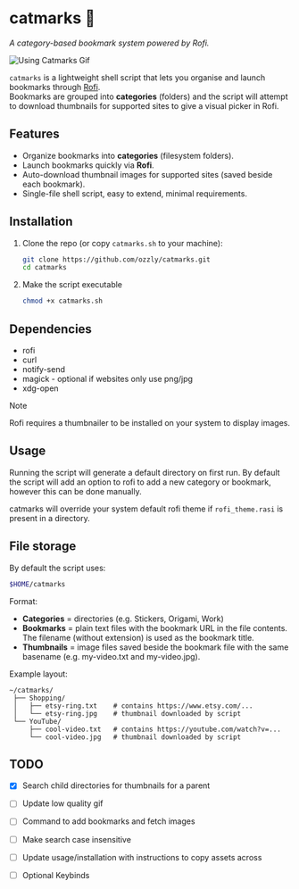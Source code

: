 # catmarks 🐾

*A category-based bookmark system powered by Rofi.*

![Using Catmarks Gif](https://github.com/Ozzly/catmarks/blob/main/assets/catmarks_usage.gif)

`catmarks` is a lightweight shell script that lets you organise and launch bookmarks through [Rofi](https://github.com/davatorium/rofi).  
Bookmarks are grouped into **categories** (folders) and the script will attempt to download thumbnails for supported sites to give a visual picker in Rofi.



## Features
- Organize bookmarks into **categories** (filesystem folders).  
- Launch bookmarks quickly via **Rofi**.  
- Auto-download thumbnail images for supported sites (saved beside each bookmark).  
- Single-file shell script, easy to extend, minimal requirements.



## Installation

1. Clone the repo (or copy `catmarks.sh` to your machine):
   ```bash
   git clone https://github.com/ozzly/catmarks.git
   cd catmarks
   ```
2. Make the script executable
    ```bash
    chmod +x catmarks.sh
    ```



## Dependencies

+ rofi
+ curl
+ notify-send
+ magick - optional if websites only use png/jpg
+ xdg-open

> [!NOTE]
> Rofi requires a thumbnailer to be installed on your system to display images.


## Usage
Running the script will generate a default directory on first run.
By default the script will add an option to rofi to add a new category or bookmark, however this can be done manually.

catmarks will override your system default rofi theme if `rofi_theme.rasi` is present in a directory.


## File storage

By default the script uses:
```bash
$HOME/catmarks
```
Format:
+ **Categories** = directories (e.g. Stickers, Origami, Work)
+ **Bookmarks** = plain text files with the bookmark URL in the file contents. The filename (without extension) is used as the bookmark title.
+ **Thumbnails** = image files saved beside the bookmark file with the same basename (e.g. my-video.txt and my-video.jpg).

Example layout:
```
~/catmarks/
 ├── Shopping/
 │   ├── etsy-ring.txt    # contains https://www.etsy.com/...
 │   └── etsy-ring.jpg    # thumbnail downloaded by script
 └── YouTube/
     ├── cool-video.txt   # contains https://youtube.com/watch?v=...
     └── cool-video.jpg   # thumbnail downloaded by script
```


## TODO

- [X] Search child directories for thumbnails for a parent
- [ ] Update low quality gif
- [ ] Command to add bookmarks and fetch images
- [ ] Make search case insensitive
- [ ] Update usage/installation with instructions to copy assets across
- [ ] Optional Keybinds

